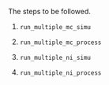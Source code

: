 The steps to be followed.

1) `run_multiple_mc_simu`

1) `run_multiple_mc_process`

1) `run_multiple_ni_simu`

1) `run_multiple_ni_process`

